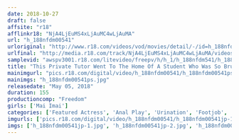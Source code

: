 ```yaml
---
date: 2018-10-27
draft: false
affsite: "r18"
afflinkr18: "NjA4LjEuMS4xLjAuMC4wLjAuMA"
url: "h_188nfdm00541"
urloriginal: "http://www.r18.com/videos/vod/movies/detail/-/id=h_188nfdm00541"
urlfinal: "http://media.r18.com/track/NjA4LjEuMS4xLjAuMC4wLjAuMA/videos/vod/movies/detail/-/id=h_188nfdm00541"
samplevid: "awspv3001.r18.com/litevideo/freepv/h/h_1/h_188nfdm541/h_188nfdm541_dmb_w.mp4"
title: "This Private Tutor Went To The Home Of A Student Who Was So Brutal He Could Do Nothing To Control Her... Mai Imai"
mainimgurl: "pics.r18.com/digital/video/h_188nfdm00541/h_188nfdm00541ps.jpg"
mainimgs: "h_188nfdm00541ps.jpg"
releasedate: "May 05, 2018"
duration: 155
productioncomp: "Freedom"
girls: ['Mai Imai']
categories: ['Featured Actress', 'Anal Play', 'Urination', 'Footjob', 'Masochist Man', 'Hi-Def']
imgurls: ['pics.r18.com/digital/video/h_188nfdm00541/h_188nfdm00541jp-1.jpg', 'pics.r18.com/digital/video/h_188nfdm00541/h_188nfdm00541jp-2.jpg', 'pics.r18.com/digital/video/h_188nfdm00541/h_188nfdm00541jp-3.jpg', 'pics.r18.com/digital/video/h_188nfdm00541/h_188nfdm00541jp-4.jpg', 'pics.r18.com/digital/video/h_188nfdm00541/h_188nfdm00541jp-5.jpg', 'pics.r18.com/digital/video/h_188nfdm00541/h_188nfdm00541jp-6.jpg', 'pics.r18.com/digital/video/h_188nfdm00541/h_188nfdm00541jp-7.jpg', 'pics.r18.com/digital/video/h_188nfdm00541/h_188nfdm00541jp-8.jpg', 'pics.r18.com/digital/video/h_188nfdm00541/h_188nfdm00541jp-9.jpg', 'pics.r18.com/digital/video/h_188nfdm00541/h_188nfdm00541jp-10.jpg', 'pics.r18.com/digital/video/h_188nfdm00541/h_188nfdm00541jp-11.jpg', 'pics.r18.com/digital/video/h_188nfdm00541/h_188nfdm00541jp-12.jpg', 'pics.r18.com/digital/video/h_188nfdm00541/h_188nfdm00541jp-13.jpg', 'pics.r18.com/digital/video/h_188nfdm00541/h_188nfdm00541jp-14.jpg', 'pics.r18.com/digital/video/h_188nfdm00541/h_188nfdm00541jp-15.jpg', 'pics.r18.com/digital/video/h_188nfdm00541/h_188nfdm00541jp-16.jpg', 'pics.r18.com/digital/video/h_188nfdm00541/h_188nfdm00541jp-17.jpg', 'pics.r18.com/digital/video/h_188nfdm00541/h_188nfdm00541jp-18.jpg', 'pics.r18.com/digital/video/h_188nfdm00541/h_188nfdm00541jp-19.jpg', 'pics.r18.com/digital/video/h_188nfdm00541/h_188nfdm00541jp-20.jpg']
imgs: ['h_188nfdm00541jp-1.jpg', 'h_188nfdm00541jp-2.jpg', 'h_188nfdm00541jp-3.jpg', 'h_188nfdm00541jp-4.jpg', 'h_188nfdm00541jp-5.jpg', 'h_188nfdm00541jp-6.jpg', 'h_188nfdm00541jp-7.jpg', 'h_188nfdm00541jp-8.jpg', 'h_188nfdm00541jp-9.jpg', 'h_188nfdm00541jp-10.jpg', 'h_188nfdm00541jp-11.jpg', 'h_188nfdm00541jp-12.jpg', 'h_188nfdm00541jp-13.jpg', 'h_188nfdm00541jp-14.jpg', 'h_188nfdm00541jp-15.jpg', 'h_188nfdm00541jp-16.jpg', 'h_188nfdm00541jp-17.jpg', 'h_188nfdm00541jp-18.jpg', 'h_188nfdm00541jp-19.jpg', 'h_188nfdm00541jp-20.jpg']
---
```

